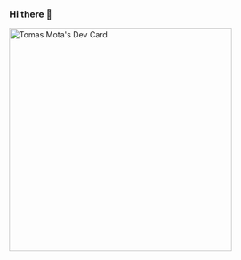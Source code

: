 ### Hi there 👋

<!--
**tomascdmota/tomascdmota** is a ✨ _special_ ✨ repository because its `README.md` (this file) appears on your GitHub profile.

Here are some ideas to get you started:

- 🔭 I’m currently working on ...
- 🌱 I’m currently learning ...
- 👯 I’m looking to collaborate on ...
- 🤔 I’m looking for help with ...
- 💬 Ask me about ...
- 📫 How to reach me: ...
- 😄 Pronouns: ...
- ⚡ Fun fact: ...
-->

<a href="https://app.daily.dev/tomascdmota"><img src="https://api.daily.dev/devcards/3537a78bb93e4534bb5f6e97ed423c51.png?r=2ej" width="400" alt="Tomas Mota's Dev Card"/></a>
